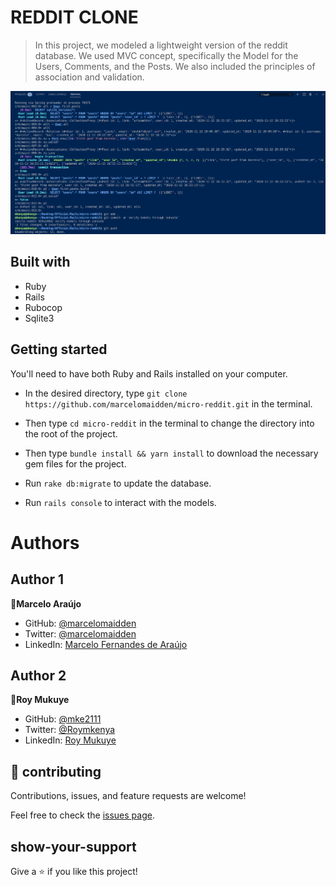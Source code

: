 # REDDIT CLONE

> In this project, we modeled a lightweight version of the reddit database. We used MVC concept, specifically the Model for the Users, Comments, and the Posts. 
> We also included the principles of association and validation.

![image](./Screenshot_console.png)

## Built with
- Ruby
- Rails
- Rubocop
- Sqlite3

## Getting started

You'll need to have both Ruby and Rails installed on your computer.

- In the desired directory, type `git clone https://github.com/marcelomaidden/micro-reddit.git` in the terminal.

- Then type `cd micro-reddit` in the terminal to change the directory into the root of the project.

- Then type `bundle install && yarn install` to download the necessary gem files for the project.

- Run `rake db:migrate` to update the database.

- Run `rails console` to interact with the models.

# Authors

## Author 1
👤**Marcelo Araújo**

- GitHub: [@marcelomaidden](https://github.com/marcelomaidden)
- Twitter: [@marcelomaidden](https://twitter.com/marcelomaidden)
- LinkedIn: [Marcelo Fernandes de Araújo](https://www.linkedin.com/in/marcelo-fernandes-de-ara%C3%BAjo-56700a171/)

## Author 2
👤**Roy Mukuye**
- GitHub: [@mke2111](https://github.com/mke2111)
- Twitter: [@Roymkenya](https://twitter.com/Roymkenya)
- LinkedIn: [Roy Mukuye](https://www.linkedin.com/in/roy-mukuye-42b07b1b4)

## 🤝 contributing

Contributions, issues, and feature requests are welcome!

Feel free to check the [issues page](https://github.com/marcelomaidden/micro-reddit/issues).

## show-your-support

Give a ⭐️ if you like this project!